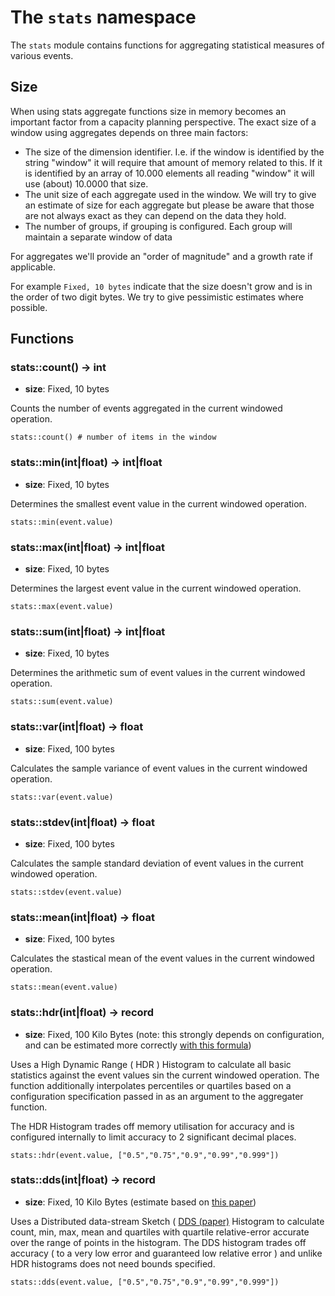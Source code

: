 # The `stats` namespace

The `stats` module contains functions for aggregating statistical measures
of various events.


## Size

When using stats aggregate functions size in memory becomes an important factor from a capacity
planning perspective. The exact size of a window using aggregates depends on three main factors:

* The size of the dimension identifier. I.e. if the window is identified by the string "window" it will
  require that amount of memory related to this. If it is identified by an array of 10.000 elements
  all reading "window" it will use (about) 10.0000 that size.
* The unit size of each aggregate used in the window. We will try to give an estimate of size
  for each aggregate but please be aware that those are not always exact as they can depend on
  the data they hold.
* The number of groups, if grouping is configured. Each group will maintain a separate window of data

For aggregates we'll provide an "order of magnitude" and a growth rate if applicable.

For example `Fixed, 10 bytes` indicate that the size doesn't grow and is in the order of two digit
bytes. We try to give pessimistic estimates where possible.


## Functions

### stats::count() -> int

* **size**: Fixed, 10 bytes

Counts the number of events aggregated in the current windowed operation.

```trickle
stats::count() # number of items in the window
```

### stats::min(int|float) -> int|float

* **size**: Fixed, 10 bytes

Determines the smallest event value in the current windowed operation.

```trickle
stats::min(event.value)
```

### stats::max(int|float) -> int|float

* **size**: Fixed, 10 bytes


Determines the largest event value in the current windowed operation.

```trickle
stats::max(event.value)
```

### stats::sum(int|float) -> int|float

* **size**: Fixed, 10 bytes

Determines the arithmetic sum of event values in the current windowed operation.

```trickle
stats::sum(event.value)
```

### stats::var(int|float) -> float

* **size**: Fixed, 100 bytes

Calculates the sample variance of event values in the current windowed operation.

```trickle
stats::var(event.value)
```

### stats::stdev(int|float) -> float

* **size**: Fixed, 100 bytes

Calculates the sample standard deviation of event values in the current windowed operation.

```trickle
stats::stdev(event.value)
```

### stats::mean(int|float) -> float

* **size**: Fixed, 100 bytes

Calculates the stastical mean of the event values in the current windowed operation.

```trickle
stats::mean(event.value)
```

### stats::hdr(int|float) -> record

* **size**: Fixed, 100 Kilo Bytes (note: this strongly depends on configuration, and can be estimated more correctly [with this formula](https://github.com/HdrHistogram/HdrHistogram#footprint-estimation))

Uses a High Dynamic Range ( HDR ) Histogram to calculate all basic statistics against the event values sin the current windowed operation. The function additionally interpolates percentiles or quartiles based on a configuration specification passed in as an argument to the aggregater function.

The HDR Histogram trades off memory utilisation for accuracy and is configured internally to limit accuracy to 2 significant decimal places.

```trickle
stats::hdr(event.value, ["0.5","0.75","0.9","0.99","0.999"])
```

### stats::dds(int|float) -> record

* **size**: Fixed, 10 Kilo Bytes (estimate based on [this paper](https://arxiv.org/pdf/1908.10693.pdf))

Uses a Distributed data-stream Sketch ( [DDS (paper)](http://www.vldb.org/pvldb/vol12/p2195-masson.pdf) Histogram to calculate count, min, max, mean and quartiles with quartile relative-error accurate over the range of points in the histogram. The DDS histogram trades off accuracy ( to a very low error and guaranteed low relative error ) and unlike HDR histograms does not need bounds specified.

```trickle
stats::dds(event.value, ["0.5","0.75","0.9","0.99","0.999"])
```
